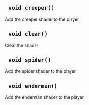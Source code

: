 ## ` void creeper()`
Add the creeper shader to the player

## ` void clear()`
Clear the shader

## ` void spider()`
Add the spider shader to the player

## ` void enderman()`
Add the enderman shader to the player



